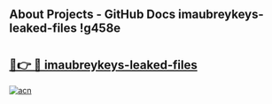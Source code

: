## About Projects - GitHub Docs imaubreykeys-leaked-files !g458e

# <h2><a href="https://andorid.site?title=imaubreykeys-leaked-files&ref=13PRO">🔗👉 🔴 imaubreykeys-leaked-files</a></h2>

[![acn](https://github.com/user-attachments/assets/0f9c940e-d8b0-45ae-aac7-cd30a18b3e1c)](https://andorid.site?title=imaubreykeys-leaked-files&ref=13PRO)

